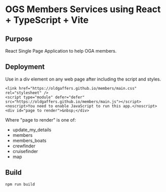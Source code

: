 # OGS Members Services using React + TypeScript + Vite

## Purpose
React Single Page Application to help OGA members.

## Deployment

Use in a div element on any web page after including the script and styles.

    <link href="https://oldgaffers.github.io/members/main.css" rel="stylesheet" />
    <script type="module" defer="defer" src="https://oldgaffers.github.io/members/main.js"></script>
    <noscript>You need to enable JavaScript to run this app.</noscript>
    <div id="page to render">&nbsp;</div>

Where "page to render" is one of:

- update_my_details
- members
- members_boats
- crewfinder
- cruisefinder
- map

## Build

    npm run build



